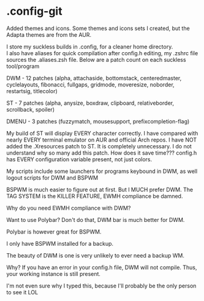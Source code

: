 # .config-git
Added themes and icons.  Some themes and icons sets I created, but the Adapta themes are from the AUR.

I store my suckless builds in .config, for a cleaner home directory.  
I also have aliases for quick compilation after config.h editing, my .zshrc file sources the .aliases.zsh file.
Below are a patch count on each suckless tool/program

DWM - 12 patches (alpha, attachaside, bottomstack, centeredmaster, cyclelayouts, fibonacci, fullgaps, gridmode, moveresize, 
noborder, restartsig, titlecolor)

ST - 7 patches (alpha, anysize, boxdraw, clipboard, relativeborder, scrollback, spoiler)

DMENU - 3 patches (fuzzymatch, mousesupport, prefixcompletion-flag)

My build of ST will display EVERY character correctly.  I have compared with nearly EVERY terminal emulator on AUR and official
Arch repos.  I have NOT added the .Xresources patch to ST. It is completely unnecessary.
I do not understand why so many add this patch.
How does it save time???  config.h has EVERY configuration variable present, not just colors.

My scripts include some launchers for programs keybound in DWM,
as well logout scripts for DWM and BSPWM

BSPWM is much easier to figure out at first.  But I MUCH prefer DWM.
The TAG SYSTEM is the KILLER FEATURE, EWMH compliance be damned.

Why do you need EWMH compliance with DWM?

Want to use Polybar?  Don't do that, DWM bar is much better for DWM.

Polybar is however great for BSPWM.

I only have BSPWM installed for a backup.

The beauty of DWM is one is very unlikely to ever need a backup WM.

Why?  If you have an error in your config.h file, DWM will not compile.  Thus, your working instance is still present.

I'm not even sure why I typed this, because I'll probably be the only person to see it LOL

